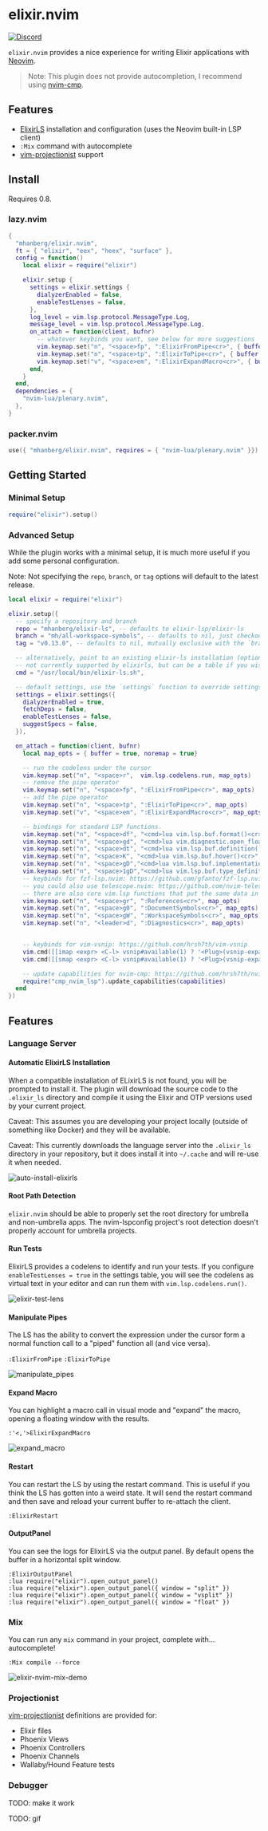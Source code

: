 # elixir.nvim

[![Discord](https://img.shields.io/badge/Discord-5865F3?style=flat&logo=discord&logoColor=white&link=https://discord.gg/nNDMwTJ8)](https://discord.gg/nNDMwTJ8)

`elixir.nvim` provides a nice experience for writing Elixir applications with [Neovim](https://github.com/neovim/neovim).

> Note: This plugin does not provide autocompletion, I recommend using [nvim-cmp](https://github.com/hrsh7th/nvim-cmp).

## Features

- [ElixirLS](https://github.com/elixir-lsp/elixir-ls) installation and configuration (uses the Neovim built-in LSP client)
- `:Mix` command with autocomplete
- [vim-projectionist](https://github.com/tpope/vim-projectionist) support

## Install

Requires 0.8.

### lazy.nvim

```lua
{
  "mhanberg/elixir.nvim",
  ft = { "elixir", "eex", "heex", "surface" },
  config = function()
    local elixir = require("elixir")

    elixir.setup {
      settings = elixir.settings {
        dialyzerEnabled = false,
        enableTestLenses = false,
      },
      log_level = vim.lsp.protocol.MessageType.Log,
      message_level = vim.lsp.protocol.MessageType.Log,
      on_attach = function(client, bufnr)
        -- whatever keybinds you want, see below for more suggestions
        vim.keymap.set("n", "<space>fp", ":ElixirFromPipe<cr>", { buffer = true, noremap = true })
        vim.keymap.set("n", "<space>tp", ":ElixirToPipe<cr>", { buffer = true, noremap = true })
        vim.keymap.set("v", "<space>em", ":ElixirExpandMacro<cr>", { buffer = true, noremap = true })
      end,
    }
  end,
  dependencies = {
    "nvim-lua/plenary.nvim",
  },
}
```

### packer.nvim

```lua
use({ "mhanberg/elixir.nvim", requires = { "nvim-lua/plenary.nvim" }})
```

## Getting Started

### Minimal Setup

```lua
require("elixir").setup()
```

### Advanced Setup

While the plugin works with a minimal setup, it is much more useful if you add some personal configuration.

Note: Not specifying the `repo`, `branch`, or `tag` options will default to the latest release.

```lua
local elixir = require("elixir")

elixir.setup({
  -- specify a repository and branch
  repo = "mhanberg/elixir-ls", -- defaults to elixir-lsp/elixir-ls
  branch = "mh/all-workspace-symbols", -- defaults to nil, just checkouts out the default branch, mutually exclusive with the `tag` option
  tag = "v0.13.0", -- defaults to nil, mutually exclusive with the `branch` option

  -- alternatively, point to an existing elixir-ls installation (optional)
  -- not currently supported by elixirls, but can be a table if you wish to pass other args `{"path/to/elixirls", "--foo"}`
  cmd = "/usr/local/bin/elixir-ls.sh",

  -- default settings, use the `settings` function to override settings
  settings = elixir.settings({
    dialyzerEnabled = true,
    fetchDeps = false,
    enableTestLenses = false,
    suggestSpecs = false,
  }),

  on_attach = function(client, bufnr)
    local map_opts = { buffer = true, noremap = true}

    -- run the codelens under the cursor
    vim.keymap.set("n", "<space>r",  vim.lsp.codelens.run, map_opts)
    -- remove the pipe operator
    vim.keymap.set("n", "<space>fp", ":ElixirFromPipe<cr>", map_opts)
    -- add the pipe operator
    vim.keymap.set("n", "<space>tp", ":ElixirToPipe<cr>", map_opts)
    vim.keymap.set("v", "<space>em", ":ElixirExpandMacro<cr>", map_opts)

    -- bindings for standard LSP functions.
    vim.keymap.set("n", "<space>df", "<cmd>lua vim.lsp.buf.format()<cr>", map_opts)
    vim.keymap.set("n", "<space>gd", "<cmd>lua vim.diagnostic.open_float()<cr>", map_opts)
    vim.keymap.set("n", "<space>dt", "<cmd>lua vim.lsp.buf.definition()<cr>", map_opts)
    vim.keymap.set("n", "<space>K", "<cmd>lua vim.lsp.buf.hover()<cr>", map_opts)
    vim.keymap.set("n", "<space>gD","<cmd>lua vim.lsp.buf.implementation()<cr>", map_opts)
    vim.keymap.set("n", "<space>1gD","<cmd>lua vim.lsp.buf.type_definition()<cr>", map_opts)
    -- keybinds for fzf-lsp.nvim: https://github.com/gfanto/fzf-lsp.nvim
    -- you could also use telescope.nvim: https://github.com/nvim-telescope/telescope.nvim
    -- there are also core vim.lsp functions that put the same data in the loclist
    vim.keymap.set("n", "<space>gr", ":References<cr>", map_opts)
    vim.keymap.set("n", "<space>g0", ":DocumentSymbols<cr>", map_opts)
    vim.keymap.set("n", "<space>gW", ":WorkspaceSymbols<cr>", map_opts)
    vim.keymap.set("n", "<leader>d", ":Diagnostics<cr>", map_opts)


    -- keybinds for vim-vsnip: https://github.com/hrsh7th/vim-vsnip
    vim.cmd([[imap <expr> <C-l> vsnip#available(1) ? '<Plug>(vsnip-expand-or-jump)' : '<C-l>']])
    vim.cmd([[smap <expr> <C-l> vsnip#available(1) ? '<Plug>(vsnip-expand-or-jump)' : '<C-l>']])

    -- update capabilities for nvim-cmp: https://github.com/hrsh7th/nvim-cmp
    require("cmp_nvim_lsp").update_capabilities(capabilities)
  end
})
```

## Features

### Language Server

#### Automatic ElixirLS Installation

When a compatible installation of ELixirLS is not found, you will be prompted to install it. The plugin will download the source code to the `.elixir_ls` directory and compile it using the Elixir and OTP versions used by your current project.

Caveat: This assumes you are developing your project locally (outside of something like Docker) and they will be available.

Caveat: This currently downloads the language server into the `.elixir_ls` directory in your repository, but it does install it into `~/.cache` and will re-use it  when needed.

![auto-install-elixirls](https://user-images.githubusercontent.com/5523984/160333851-94d448d9-5c80-458c-aa0d-4c81528dde8f.gif)

#### Root Path Detection

`elixir.nvim` should be able to properly set the root directory for umbrella and non-umbrella apps. The nvim-lspconfig project's root detection doesn't properly account for umbrella projects.

#### Run Tests

ElixirLS provides a codelens to identify and run your tests. If you configure `enableTestLenses = true` in the settings table, you will see the codelens as virtual text in your editor and can run them with `vim.lsp.codelens.run()`.

![elixir-test-lens](https://user-images.githubusercontent.com/5523984/159722637-ef1586d5-9d47-4e1a-b68b-6a90ad744098.gif)

#### Manipulate Pipes

The LS has the ability to convert the expression under the cursor form a normal function call to a "piped" function all (and vice versa).

`:ElixirFromPipe`
`:ElixirToPipe`

![manipulate_pipes](https://user-images.githubusercontent.com/5523984/160508641-cedb6ebf-3ec4-4229-9708-aa360b15a2d5.gif)

#### Expand Macro

You can highlight a macro call in visual mode and "expand" the macro, opening a floating window with the results.

`:'<,'>ElixirExpandMacro`

![expand_macro](https://user-images.githubusercontent.com/5523984/162372669-4782baba-1889-4145-8a4f-e3bf13a6450d.gif)

#### Restart

You can restart the LS by using the restart command. This is useful if you think the LS has gotten into a weird state. It will send the restart command and then save and reload your current buffer to re-attach the client.

`:ElixirRestart`

#### OutputPanel

You can see the logs for ElixirLS via the output panel. By default opens the buffer in a horizontal split window.

```
:ElixirOutputPanel
:lua require("elixir").open_output_panel()
:lua require("elixir").open_output_panel({ window = "split" })
:lua require("elixir").open_output_panel({ window = "vsplit" })
:lua require("elixir").open_output_panel({ window = "float" })
```

### Mix

You can run any `mix` command in your project, complete with... autocomplete!

`:Mix compile --force`

![elixir-nvim-mix-demo](https://user-images.githubusercontent.com/5523984/181859468-19d47a55-3f63-4af5-8698-4b5dd3459141.gif)

### Projectionist

[vim-projectionist](https://github.com/tpope/vim-projectionist) definitions are provided for:

- Elixir files
- Phoenix Views
- Phoenix Controllers
- Phoenix Channels
- Wallaby/Hound Feature tests

### Debugger

TODO: make it work

TODO: gif
